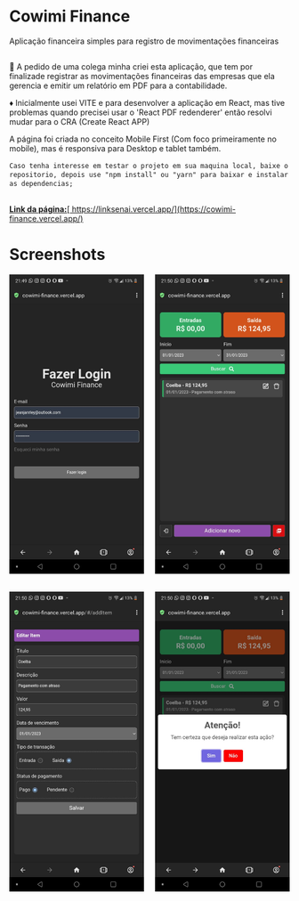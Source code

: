 <h1>Cowimi Finance</h1>
<p>Aplicação financeira simples para registro de movimentações financeiras</p>

##

<p>
🔴 A pedido de uma colega minha criei esta aplicação, que tem por finalizade registrar as movimentações financeiras das empresas que ela gerencia e emitir um relatório em PDF para a contabilidade.
</p>

<p>
♦️ Inicialmente usei VITE e para desenvolver a aplicação em React, mas tive problemas quando precisei usar o 'React PDF redenderer' então resolvi mudar para o CRA (Create React APP)
</p>

<p>
A página foi criada no conceito Mobile First (Com foco primeiramente no mobile), mas é responsiva para Desktop e tablet também.
</p>

	Caso tenha interesse em testar o projeto em sua maquina local, baixe o repositorio, depois use "npm install" ou "yarn" para baixar e instalar as dependencias;

##

<div>
<a href="https://cowimi-finance.vercel.app/" target="_blank"><strong>Link da página:</strong>[ https://linksenai.vercel.app/](https://cowimi-finance.vercel.app/)</a>
</div>

##

<div>
	<h1>Screenshots</h1>
	<div style="display: flex; justify-content: space-between; gap: 16px; margin-bottom: 32px">
		<img style="width: 48%" src="./public/loginPage.jpg">
		<img style="width: 48%" src="./public/homePage.jpg">
	</div>
	<div style="display: flex; justify-content: space-between; gap: 16px; margin-bottom: 32px">
		<img style="width: 48%" src="./public/addItem.jpg">
		<img style="width: 48%" src="./public/confirmButton.jpg">
	</div>
<div>
